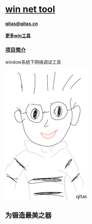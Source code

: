 ﻿# [win net tool](https://github.com/Qitas/Qnet)
#### qitas@qitas.cn
#### [更多win工具](https://github.com/Qitas/software)

### [项目简介](https://github.com/Qitas/Qnet)

window系统下网络调试工具

[![sites](qitas/qitas.png)](http://www.qitas.cn)
## 为锻造最美之器

